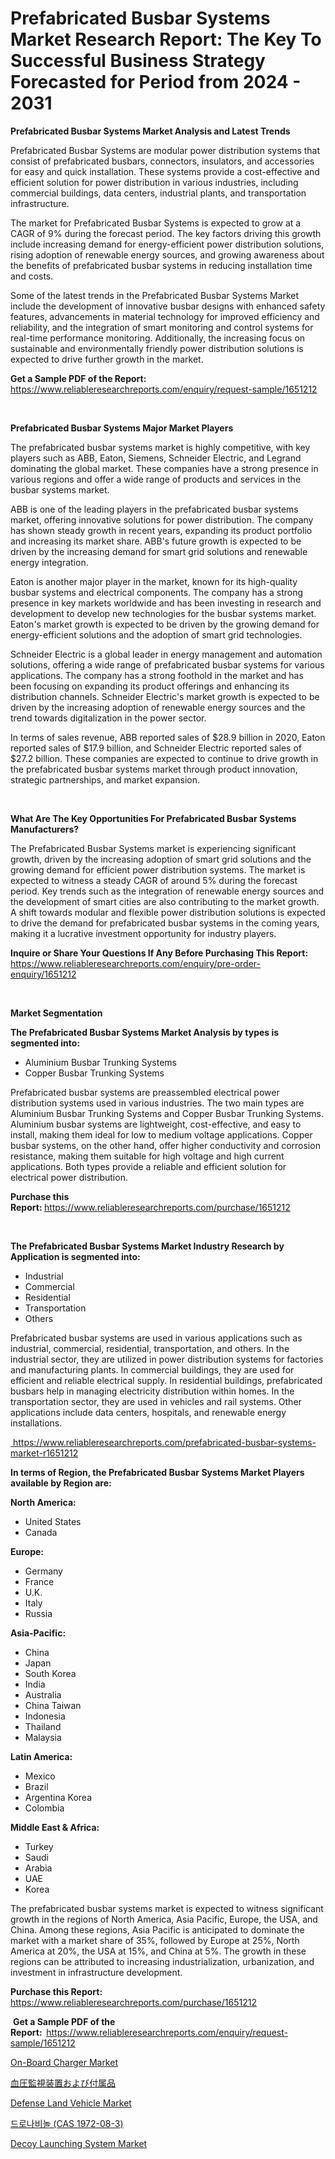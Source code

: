 <p><h1>Prefabricated Busbar Systems Market Research Report: The Key To Successful Business Strategy Forecasted for Period from 2024 - 2031</h1></p><p><strong>Prefabricated Busbar Systems Market Analysis and Latest Trends</strong></p>
<p><p>Prefabricated Busbar Systems are modular power distribution systems that consist of prefabricated busbars, connectors, insulators, and accessories for easy and quick installation. These systems provide a cost-effective and efficient solution for power distribution in various industries, including commercial buildings, data centers, industrial plants, and transportation infrastructure.</p><p>The market for Prefabricated Busbar Systems is expected to grow at a CAGR of 9% during the forecast period. The key factors driving this growth include increasing demand for energy-efficient power distribution solutions, rising adoption of renewable energy sources, and growing awareness about the benefits of prefabricated busbar systems in reducing installation time and costs.</p><p>Some of the latest trends in the Prefabricated Busbar Systems Market include the development of innovative busbar designs with enhanced safety features, advancements in material technology for improved efficiency and reliability, and the integration of smart monitoring and control systems for real-time performance monitoring. Additionally, the increasing focus on sustainable and environmentally friendly power distribution solutions is expected to drive further growth in the market.</p></p>
<p><strong>Get a Sample PDF of the Report:&nbsp;</strong> <a href="https://www.reliableresearchreports.com/enquiry/request-sample/1651212">https://www.reliableresearchreports.com/enquiry/request-sample/1651212</a></p>
<p>&nbsp;</p>
<p><strong>Prefabricated Busbar Systems Major Market Players</strong></p>
<p><p>The prefabricated busbar systems market is highly competitive, with key players such as ABB, Eaton, Siemens, Schneider Electric, and Legrand dominating the global market. These companies have a strong presence in various regions and offer a wide range of products and services in the busbar systems market.</p><p>ABB is one of the leading players in the prefabricated busbar systems market, offering innovative solutions for power distribution. The company has shown steady growth in recent years, expanding its product portfolio and increasing its market share. ABB's future growth is expected to be driven by the increasing demand for smart grid solutions and renewable energy integration.</p><p>Eaton is another major player in the market, known for its high-quality busbar systems and electrical components. The company has a strong presence in key markets worldwide and has been investing in research and development to develop new technologies for the busbar systems market. Eaton's market growth is expected to be driven by the growing demand for energy-efficient solutions and the adoption of smart grid technologies.</p><p>Schneider Electric is a global leader in energy management and automation solutions, offering a wide range of prefabricated busbar systems for various applications. The company has a strong foothold in the market and has been focusing on expanding its product offerings and enhancing its distribution channels. Schneider Electric's market growth is expected to be driven by the increasing adoption of renewable energy sources and the trend towards digitalization in the power sector.</p><p>In terms of sales revenue, ABB reported sales of $28.9 billion in 2020, Eaton reported sales of $17.9 billion, and Schneider Electric reported sales of $27.2 billion. These companies are expected to continue to drive growth in the prefabricated busbar systems market through product innovation, strategic partnerships, and market expansion.</p></p>
<p>&nbsp;</p>
<p><strong>What Are The Key Opportunities For Prefabricated Busbar Systems Manufacturers?</strong></p>
<p><p>The Prefabricated Busbar Systems market is experiencing significant growth, driven by the increasing adoption of smart grid solutions and the growing demand for efficient power distribution systems. The market is expected to witness a steady CAGR of around 5% during the forecast period. Key trends such as the integration of renewable energy sources and the development of smart cities are also contributing to the market growth. A shift towards modular and flexible power distribution solutions is expected to drive the demand for prefabricated busbar systems in the coming years, making it a lucrative investment opportunity for industry players.</p></p>
<p><strong>Inquire or Share Your Questions If Any Before Purchasing This Report:</strong> <a href="https://www.reliableresearchreports.com/enquiry/pre-order-enquiry/1651212">https://www.reliableresearchreports.com/enquiry/pre-order-enquiry/1651212</a></p>
<p>&nbsp;</p>
<p><strong>Market Segmentation</strong></p>
<p><strong>The Prefabricated Busbar Systems Market Analysis by types is segmented into:</strong></p>
<p><ul><li>Aluminium Busbar Trunking Systems</li><li>Copper Busbar Trunking Systems</li></ul></p>
<p><p>Prefabricated busbar systems are preassembled electrical power distribution systems used in various industries. The two main types are Aluminium Busbar Trunking Systems and Copper Busbar Trunking Systems. Aluminium busbar systems are lightweight, cost-effective, and easy to install, making them ideal for low to medium voltage applications. Copper busbar systems, on the other hand, offer higher conductivity and corrosion resistance, making them suitable for high voltage and high current applications. Both types provide a reliable and efficient solution for electrical power distribution.</p></p>
<p><strong>Purchase this Report:&nbsp;</strong><a href="https://www.reliableresearchreports.com/purchase/1651212">https://www.reliableresearchreports.com/purchase/1651212</a></p>
<p>&nbsp;</p>
<p><strong>The Prefabricated Busbar Systems Market Industry Research by Application is segmented into:</strong></p>
<p><ul><li>Industrial</li><li>Commercial</li><li>Residential</li><li>Transportation</li><li>Others</li></ul></p>
<p><p>Prefabricated busbar systems are used in various applications such as industrial, commercial, residential, transportation, and others. In the industrial sector, they are utilized in power distribution systems for factories and manufacturing plants. In commercial buildings, they are used for efficient and reliable electrical supply. In residential buildings, prefabricated busbars help in managing electricity distribution within homes. In the transportation sector, they are used in vehicles and rail systems. Other applications include data centers, hospitals, and renewable energy installations.</p></p>
<p><a href="https://www.reliableresearchreports.com/prefabricated-busbar-systems-market-r1651212">&nbsp;https://www.reliableresearchreports.com/prefabricated-busbar-systems-market-r1651212</a></p>
<p><strong>In terms of Region, the Prefabricated Busbar Systems Market Players available by Region are:</strong></p>
<p>
    <p> <strong> North America: </strong>
        <ul>
            <li>United States</li>
            <li>Canada</li>
        </ul>
        </p> 
    <p> <strong> Europe: </strong>
        <ul>
            <li>Germany</li>
            <li>France</li>
            <li>U.K.</li>
            <li>Italy</li>
            <li>Russia</li>
        </ul>
        </p> 
    <p> <strong> Asia-Pacific: </strong>
        <ul>
            <li>China</li>
            <li>Japan</li>
            <li>South Korea</li>
            <li>India</li>
            <li>Australia</li>
            <li>China Taiwan</li>
            <li>Indonesia</li>
            <li>Thailand</li>
            <li>Malaysia</li>
        </ul>
        </p> 
    <p> <strong> Latin America: </strong>
        <ul>
            <li>Mexico</li>
            <li>Brazil</li>
            <li>Argentina Korea</li>
            <li>Colombia</li>
        </ul>
        </p> 
    <p> <strong> Middle East & Africa: </strong>
        <ul>
            <li>Turkey</li>
            <li>Saudi</li>
            <li>Arabia</li>
            <li>UAE</li>
            <li>Korea</li>
        </ul>
    </p>
    </p>
<p><p>The prefabricated busbar systems market is expected to witness significant growth in the regions of North America, Asia Pacific, Europe, the USA, and China. Among these regions, Asia Pacific is anticipated to dominate the market with a market share of 35%, followed by Europe at 25%, North America at 20%, the USA at 15%, and China at 5%. The growth in these regions can be attributed to increasing industrialization, urbanization, and investment in infrastructure development.</p></p>
<p><strong>Purchase this Report: </strong><a href="https://www.reliableresearchreports.com/purchase/1651212">https://www.reliableresearchreports.com/purchase/1651212</a></p>
<p>&nbsp;<strong>Get a Sample PDF of the Report:&nbsp;&nbsp;</strong><a href="https://www.reliableresearchreports.com/enquiry/request-sample/1651212">https://www.reliableresearchreports.com/enquiry/request-sample/1651212</a></p>
<p><strong></strong></p>
<p><p><a href="https://medium.com/@caseywiza1946/on-board-charger-market-trends-and-analysis-opportunities-and-challenges-for-future-growth-2024-385542938747">On-Board Charger Market</a></p><p><a href="https://github.com/mohamedbakry57/Market-Research-Report-List-4/blob/main/3316064125398.md">血圧監視装置および付属品</a></p><p><a href="https://github.com/LiamDavis60/Market-Research-Report-List-2/blob/main/defense-land-vehicle-market.md">Defense Land Vehicle Market</a></p><p><a href="https://github.com/laholand/Market-Research-Report-List-4/blob/main/5190643127347.md">드로나비놀 (CAS 1972-08-3)</a></p><p><a href="https://medium.com/@maryroseguilty/decoy-launching-system-market-size-is-growing-at-cagr-of-12-5-20c78b0107e7">Decoy Launching System Market</a></p></p>
